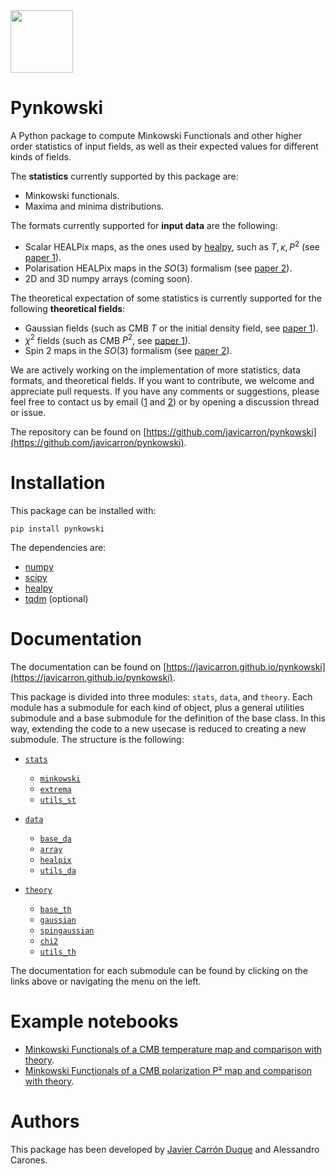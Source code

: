 <img src="logo.png" width="100"> 

# Pynkowski

A Python package to compute Minkowski Functionals and other higher order statistics of input fields, as well as their expected values for different kinds of fields.

The **statistics** currently supported by this package are:

- Minkowski functionals.
- Maxima and minima distributions.

The formats currently supported for **input data** are the following:

- Scalar HEALPix maps, as the ones used by [healpy](https://healpy.readthedocs.io/), such as $T, \kappa, P^2$ (see [paper 1](https://arxiv.org/abs/2211.07562)).
- Polarisation HEALPix maps in the $SO(3)$ formalism (see [paper 2](https://arxiv.org/abs/2301.13191)).
- 2D and 3D numpy arrays (coming soon).

The theoretical expectation of some statistics is currently supported for the following **theoretical fields**:

- Gaussian fields (such as CMB $T$ or the initial density field, see [paper 1](https://arxiv.org/abs/2211.07562)).
- $\chi^2$ fields (such as CMB $P^2$, see [paper 1](https://arxiv.org/abs/2211.07562)).
- Spin 2 maps in the $SO(3)$ formalism (see [paper 2](https://arxiv.org/abs/2301.13191)).

We are actively working on the implementation of more statistics, data formats, and theoretical fields. If you want to contribute, we welcome and appreciate pull requests. 
If you have any comments or suggestions, please feel free to contact us by email ([1](mailto:javier.carron@csic.es) and [2](mailto:alessandro.carones@roma2.infn.it )) or by opening a discussion thread or issue.

The repository can be found on [https://github.com/javicarron/pynkowski](https://github.com/javicarron/pynkowski).

# Installation

This package can be installed with: 
```
pip install pynkowski
```

The dependencies are:

- [numpy](https://numpy.org/)
- [scipy](https://scipy.org/)
- [healpy](https://healpy.readthedocs.io/)
- [tqdm](https://github.com/tqdm/tqdm) (optional)

# Documentation

The documentation can be found on [https://javicarron.github.io/pynkowski](https://javicarron.github.io/pynkowski).

This package is divided into three modules: `stats`, `data`, and `theory`. Each module has a submodule for each kind of object, plus a general utilities submodule and a base submodule for the definition of the base class. In this way, extending the code to a new usecase is reduced to creating a new submodule. The structure is the following:

- [`stats`](https://javicarron.github.io/pynkowski/pynkowski/stats.html)
    - [`minkowski`](https://javicarron.github.io/pynkowski/pynkowski/stats/minkowski.html)
    - [`extrema`](https://javicarron.github.io/pynkowski/pynkowski/stats/extrema.html)
    - [`utils_st`](https://javicarron.github.io/pynkowski/pynkowski/stats/utils_st.html)

- [`data`](https://javicarron.github.io/pynkowski/pynkowski/data.html)
    - [`base_da`](https://javicarron.github.io/pynkowski/pynkowski/data/base_da.html)
    - [`array`](https://javicarron.github.io/pynkowski/pynkowski/data/array.html)
    - [`healpix`](https://javicarron.github.io/pynkowski/pynkowski/data/healpix.html)
    - [`utils_da`](https://javicarron.github.io/pynkowski/pynkowski/data/utils_da.html)
  
- [`theory`](https://javicarron.github.io/pynkowski/pynkowski/theory.html)
    - [`base_th`](https://javicarron.github.io/pynkowski/pynkowski/theory/base_th.html)
    - [`gaussian`](https://javicarron.github.io/pynkowski/pynkowski/theory/gaussian.html)
    - [`spingaussian`](https://javicarron.github.io/pynkowski/pynkowski/theory/spingaussian.html)
    - [`chi2`](https://javicarron.github.io/pynkowski/pynkowski/theory/chi2.html)
    - [`utils_th`](https://javicarron.github.io/pynkowski/pynkowski/theory/utils_th.html)

The documentation for each submodule can be found by clicking on the links above or navigating the menu on the left.

# Example notebooks

- [Minkowski Functionals of a CMB temperature map and comparison with theory](https://github.com/javicarron/pynkowski/blob/main/examples/Temperature.ipynb).
- [Minkowski Functionals of a CMB polarization P² map and comparison with theory](https://github.com/javicarron/pynkowski/blob/main/examples/P2.ipynb).

# Authors

This package has been developed by [Javier Carrón Duque](https://www.javiercarron.com) and Alessandro Carones.

